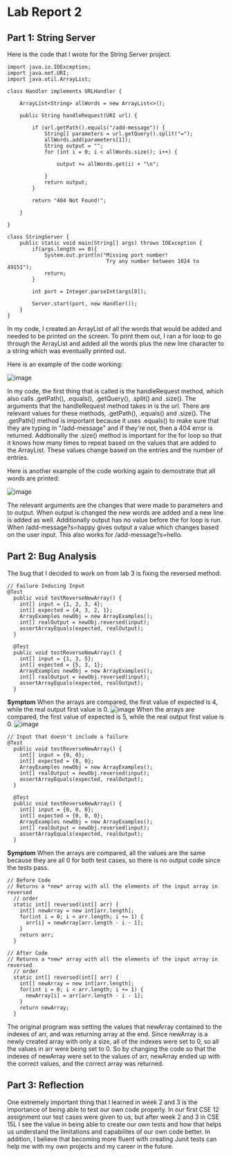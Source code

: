 # Lab Report 2
## Part 1: String Server
Here is the code that I wrote for the String Server project.

```
import java.io.IOException;
import java.net.URI;
import java.util.ArrayList;

class Handler implements URLHandler {

    ArrayList<String> allWords = new ArrayList<>();

    public String handleRequest(URI url) {

        if (url.getPath().equals("/add-message")) {
            String[] parameters = url.getQuery().split("=");
            allWords.add(parameters[1]);
            String output = "";
            for (int i = 0; i < allWords.size(); i++) {

                output += allWords.get(i) + "\n";

            }
            return output;
        }

        return "404 Not Found!";

    }

}

class StringServer {
    public static void main(String[] args) throws IOException {
        if(args.length == 0){
            System.out.println("Missing port number! 
                                Try any number between 1024 to 49151");
            return;
        }

        int port = Integer.parseInt(args[0]);

        Server.start(port, new Handler());
    }
}
```


In my code, I created an ArrayList of all the words that would be added and needed to be printed on the screen. To print them out, I ran a for loop to go through the ArrayList and added all the words plus the new line character to a string which was eventually printed out.

Here is an example of the code working:

![image](https://user-images.githubusercontent.com/49798755/215362275-8dd77a05-8124-456d-8f78-6cc022abbd38.png)

In my code, the first thing that is called is the handleRequest method, which also calls .getPath(), .equals(), .getQuery(), .split() and .size(). The arguments that the handleRequest method takes in is the url. There are relevant values for these methods, .getPath(), .equals() and .size(). The .getPath() method is important because it uses .equals() to make sure that they are typing in "/add-message" and if they're not, then a 404 error is returned. Addtionally the .size() method is important for the for loop so that it knows how many times to repeat based on the values that are added to the ArrayList. These values change based on the entries and the number of entries.

Here is another example of the code working again to demostrate that all words are printed:

![image](https://user-images.githubusercontent.com/49798755/215362304-896c0f25-de18-42aa-bc9c-a6be845e999b.png)

The relevant arguments are the changes that were made to parameters and to output. When output is changed the new words are added and a new line is added as well. Additionally output has no value before the for loop is run. When /add-message?s=happy gives output a value which changes based on the user input. This also works for /add-message?s=hello.

## Part 2: Bug Analysis

The bug that I decided to work on from lab 3 is fixing the reversed method.

```
// Failure Inducing Input
@Test
  public void testReverseNewArray() {
    int[] input = {1, 2, 3, 4};
    int[] expected = {4, 3, 2, 1};
    ArrayExamples newObj = new ArrayExamples();
    int[] realOutput = newObj.reversed(input);
    assertArrayEquals(expected, realOutput);
  }
  
  @Test
  public void testReverseNewArray() {
    int[] input = {1, 3, 5};
    int[] expected = {5, 3, 1};
    ArrayExamples newObj = new ArrayExamples();
    int[] realOutput = newObj.reversed(input);
    assertArrayEquals(expected, realOutput);
  }
```
**Symptom**
When the arrays are compared, the first value of expected is 4, while the real output first value is 0.
![image](https://user-images.githubusercontent.com/49798755/215366233-0e9bcc34-6a16-40b8-b28a-ee1f7a21f838.png)
When the arrays are compared, the first value of expected is 5, while the real output first value is 0.
![image](https://user-images.githubusercontent.com/49798755/215366305-3c6832f5-12e3-437a-a8f6-970e8d4d4709.png)

```
// Input that doesn't include a failure
@Test
  public void testReverseNewArray() {
    int[] input = {0, 0};
    int[] expected = {0, 0};
    ArrayExamples newObj = new ArrayExamples();
    int[] realOutput = newObj.reversed(input);
    assertArrayEquals(expected, realOutput);
  }
  
  @Test
  public void testReverseNewArray() {
    int[] input = {0, 0, 0};
    int[] expected = {0, 0, 0};
    ArrayExamples newObj = new ArrayExamples();
    int[] realOutput = newObj.reversed(input);
    assertArrayEquals(expected, realOutput);
  }
```
**Symptom**
When the arrays are compared, all the values are the same because they are all 0 for both test cases, so there is no output code since the tests pass.

```
// Before Code
// Returns a *new* array with all the elements of the input array in reversed
  // order
  static int[] reversed(int[] arr) {
    int[] newArray = new int[arr.length];
    for(int i = 0; i < arr.length; i += 1) {
      arr[i] = newArray[arr.length - i - 1];
    }
    return arr;
  }
```

```
// After Code
// Returns a *new* array with all the elements of the input array in reversed
  // order
  static int[] reversed(int[] arr) {
    int[] newArray = new int[arr.length];
    for(int i = 0; i < arr.length; i += 1) {
      newArray[i] = arr[arr.length - i - 1];
    }
    return newArray;
  }
```
The original program was setting the values that newArray contained to the indexes of arr, and was returning array at the end. Since newArray is a newly created array with only a size, all of the indexes were set to 0, so all the values in arr were being set to 0. So by changing the code so that the indexes of newArray were set to the values of arr, newArray ended up with the correct values, and the correct array was returned.

## Part 3: Reflection

One extremely important thing that I learned in week 2 and 3 is the importance of being able to test our own code properly. In our first CSE 12 assignment our test cases were given to us, but after week 2 and 3 in CSE 15L I see the value in being able to create our own tests and how that helps us understand the limitations and capabilites of our own code better. In addition, I believe that becoming more fluent with creating Junit tests can help me with my own projects and my career in the future.
